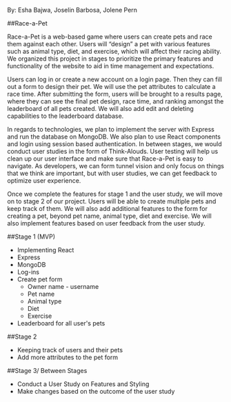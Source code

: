 By: Esha Bajwa, Joselin Barbosa, Jolene Pern

##Race-a-Pet

Race-a-Pet is a web-based game where users can create pets and race them against each other. Users will “design” a pet with various features such as animal type, diet, and exercise, which will affect their racing ability. We organized this project in stages to prioritize the primary features and functionality of the website to aid in time management and expectations.

Users can log in or create a new account on a login page. Then they can fill out a form to design their pet. We will use the pet attributes to calculate a race time. After submitting the form, users will be brought to a results page, where they can see the final pet design, race time, and ranking amongst the leaderboard of all pets created. We will also add edit and deleting capabilities to the leaderboard database. 

In regards to technologies, we plan to implement the server with Express and run the database on MongoDB. We also plan to use React components and login using session based authentication. 
In between stages, we would conduct user studies in the form of Think-Alouds. User testing will help us clean up our user interface and make sure that Race-a-Pet is easy to navigate. As developers, we can form tunnel vision and only focus on things that we think are important, but with user studies, we can get feedback to optimize user experience.

Once we complete the features for stage 1 and the user study, we will move on to stage 2 of our project. Users will be able to create multiple pets and keep track of them. We will also add additional features to the form for creating a pet, beyond pet name, animal type, diet and exercise. We will also implement features based on user feedback from the user study.

##Stage 1 (MVP)

- Implementing React
- Express
- MongoDB
- Log-ins 
- Create pet form
    - Owner name - username
    - Pet name
    - Animal type
    - Diet
    - Exercise
- Leaderboard for all user's pets 


##Stage 2

- Keeping track of users and their pets 
- Add more attributes to the pet form


##Stage 3/ Between Stages 

- Conduct a User Study on Features and Styling 
- Make changes based on the outcome of the user study



